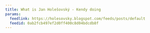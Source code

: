 ```yaml
---
title: What is Jan Holešovský - Kendy doing
params:
  feedlink: https://holesovsky.blogspot.com/feeds/posts/default
  feedid: 0ab2fcb497ef2d0ff400c8d04bdcdb8f
---
```

